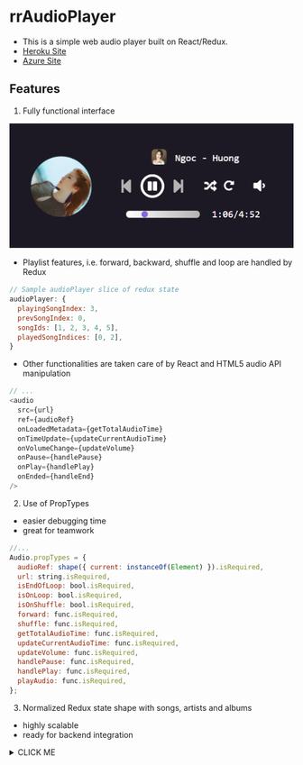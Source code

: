 
# rrAudioPlayer
+ This is a simple web audio player built on React/Redux.
+ [Heroku Site](https://rr-audio-player.herokuapp.com/#/)
+ [Azure Site](https://rraudioplayer.azurewebsites.net/#/)

## Features
1. Fully functional interface  
  
  ![alt text](./sample.png "sample")
  + Playlist features, i.e. forward, backward, shuffle and loop are handled by Redux  
  
  ```javascript
  // Sample audioPlayer slice of redux state
  audioPlayer: {
    playingSongIndex: 3,
    prevSongIndex: 0,
    songIds: [1, 2, 3, 4, 5],
    playedSongIndices: [0, 2],
  }
  ```
  
  + Other functionalities are taken care of by React and HTML5 audio API manipulation  
  
  ```javascript
  // ...
  <audio
    src={url}
    ref={audioRef}
    onLoadedMetadata={getTotalAudioTime}
    onTimeUpdate={updateCurrentAudioTime}
    onVolumeChange={updateVolume}
    onPause={handlePause}
    onPlay={handlePlay}
    onEnded={handleEnd}
  />
  ```  
  
2. Use of PropTypes
  + easier debugging time
  + great for teamwork
  
  ```javascript
  //...
  Audio.propTypes = {
    audioRef: shape({ current: instanceOf(Element) }).isRequired,
    url: string.isRequired,
    isEndOfLoop: bool.isRequired,
    isOnLoop: bool.isRequired,
    isOnShuffle: bool.isRequired,
    forward: func.isRequired,
    shuffle: func.isRequired,
    getTotalAudioTime: func.isRequired,
    updateCurrentAudioTime: func.isRequired,
    updateVolume: func.isRequired,
    handlePause: func.isRequired,
    handlePlay: func.isRequired,
    playAudio: func.isRequired,
  };
  ```
  
3. Normalized Redux state shape with songs, artists and albums
  + highly scalable
  + ready for backend integration  
  
  <details><summary>CLICK ME</summary>
  <p>

  ```javascript
  entities: {
      songs: {
        1: {
          id: 1,
          title: 'Chia Tay Trong Mua',
          artistId: 1,
          albumId: 1,
          url: 'https://www.dropbox.com/s/bplmds25ebqbyfg/ChiaTayTrongMua.mp3?dl=1',
        },
        2: {
          id: 2,
          title: 'Ve',
          artistId: 2,
          albumId: 2,
          url: 'https://www.dropbox.com/s/asbuyjudiov3f2j/Ve.mp3?dl=1',
        },
        3: {
          id: 3,
          title: 'Bon Chu Lam',
          artistId: 2,
          albumId: 2,
          url: 'https://www.dropbox.com/s/lio0f81hl8g2i8q/BonChuLam.mp3?dl=1',
        },
      },

      artists: {
        1: {
          id: 1,
          name: 'Huong Tram',
          avatar: 'https://www.dropbox.com/s/tscrswi0228ez65/HuongTram.jpg?dl=1',
        },
        2: {
          id: 2,
          name: 'Truc Nhan',
          avatar: 'https://www.dropbox.com/s/0o8epiiuba5f7q0/TrucNhan.jpg?dl=1',
        },
      },

      albums: {
        1: {
          id: 1,
          name: 'Em Gai Mua',
          coverImage: 'https://www.dropbox.com/s/rni2vqwqbodxjk9/EmGaiMua.jpg?dl=1',
        },
        2: {
          id: 2,
          name: 'Ve',
          coverImage: 'https://www.dropbox.com/s/7mjkd2ta2d7fz4f/Ve.jpg?dl=1',
        },
      },
    },

    session: {
      audioPlayer: {
        playingSongIndex: 3,
        prevSongIndex: 0,
        songIds: [1, 2, 3, 4, 5],
        playedSongIndices: [0, 2],
      },
    },
  ```

  </p>
  </details>
